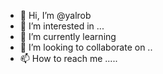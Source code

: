- 👋 Hi, I’m @yalrob 
- 👀 I’m interested in ...
- 🌱 I’m currently learning
- 💞️ I’m looking to collaborate on ..
- 📫 How to reach me .....

<!---
yalrob/yalrob is a ✨ special ✨ repository because its `README.md` (this file) appears on your GitHub profile.
You can click the Preview link to take a look at your changes.
--->
